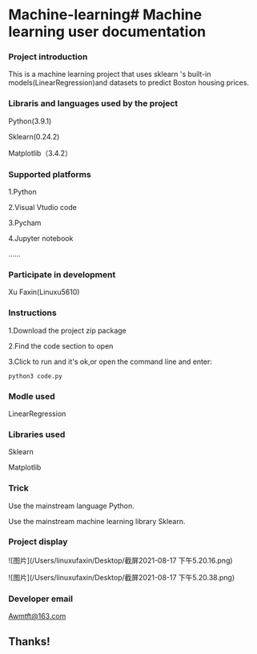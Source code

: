 # Machine-learning# Machine learning user documentation

### Project introduction

This is a machine learning project that uses sklearn 's built-in models(LinearRegression)and datasets to predict Boston housing prices.

### Libraris and languages used by the project

Python(3.9.1)

Sklearn(0.24.2)

Matplotlib（3.4.2）

### Supported platforms

1.Python

2.Visual Vtudio code

3.Pycham

4.Jupyter notebook

......

### Participate in development

Xu Faxin(Linuxu5610)

### Instructions

1.Download the project zip package

2.Find the code section to open

3.Click to run and it's ok,or open the command line and enter:

```shell
python3 code.py
```

### Modle used

LinearRegression

### Libraries used

Sklearn

Matplotlib

### Trick

Use the mainstream language Python.

Use the mainstream machine learning library Sklearn.

### Project display

![图片](/Users/linuxufaxin/Desktop/截屏2021-08-17 下午5.20.16.png)

![图片](/Users/linuxufaxin/Desktop/截屏2021-08-17 下午5.20.38.png)

### Developer email

Awmtft@163.com

## Thanks!

























